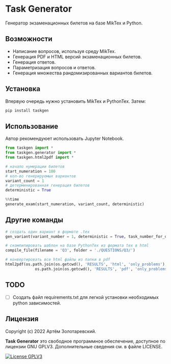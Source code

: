 Task Generator
===========

Генератор экзаменационных билетов на базе MikTex и Python.

Возможности
----------
- Написание вопросов, используя среду MikTex.
- Генерация PDF и HTML версий экзаменационных билетов.
- Генерация ответов.
- Параметризация вопросов и ответов.
- Генерация множества рандомизированных вариантов билетов.

Установка
----------

Впервую очередь нужно установить MikTex и PythonTex. Затем:

```python
pip install taskgen
```

Использование
----------
Автор рекомендуюет использовать Jupyter Notebook.

```python
from taskgen import *
from taskgen.generator import *
from taskgen.html2pdf import *

# начало нумерации билетов
start_numeration = 100
# кол-во генерируемых вариантов
variant_count = 1
# детерминированная генерация билетов
deterministic = True

%%time
generate_exam(start_numeration, variant_count, deterministic)
```

Другие команды
----------
```python
# создать один вариант в формате .tex
gen_variant(variant_number = 1, deterministic = True, task_number_for_deterministic=0)
```
```python
# cкомпилировать шаблон на базе PythonTex из формата tex в html
compile_file(filename = 'Q3', folder = './QUESTIONS/Q3/')
```
```python
# конвертировать все html файлы из папки в pdf
html2pdf(os.path.join(os.getcwd(), 'RESULTS', 'html', 'only_problems'), \
             os.path.join(os.getcwd(), 'RESULTS', 'pdf', 'only_problems'), in_one_page=True)
```

TODO
----------
- [ ] Создать файл requirements.txt для легкой установки необходимых python зависимостей.

Лицензия
-------

Copyright (c) 2022 Артём Золотаревский.

**Task Generator** это свободное программное обеспечение, доступное по лицензии GNU GPLV3. Дополнительные
сведения см. в файле LICENSE.

[![License GPLV3](http://img.shields.io/badge/license-GPLV3-green.svg?style=flat)](https://github.com/metrazlot/taskgen/blob/main/LICENSE)

